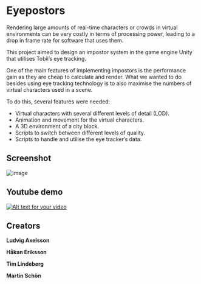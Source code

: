 Eyepostors
===========

Rendering large amounts of real-time characters or crowds in virtual environments can be very costly in terms of processing power, leading to a drop in frame rate for software that uses them.

This project aimed to design an impostor system in the game engine Unity that utilises Tobii’s eye tracking.

One of the main features of implementing impostors is the performance gain as they are cheap to calculate and
render. What we wanted to do besides using eye tracking technology is to also maximise the numbers of virtual characters used in a scene.

To do this, several features were needed:
* Virtual characters with several different levels of detail (LOD).
* Animation and movement for the virtual characters.
* A 3D environment of a city block.
* Scripts to switch between different levels of quality.
* Scripts to handle and utilise the eye tracker’s data.

## Screenshot
![image](https://cloud.githubusercontent.com/assets/1325939/6430640/d07fcbc6-c012-11e4-9f45-006eb5306c98.png)

## Youtube demo
[![Alt text for your video](http://img.youtube.com/vi/dksd5AL-op4/0.jpg)](http://www.youtube.com/watch?v=dksd5AL-op4)

## Creators
**Ludvig Axelsson**

**Håkan Eriksson**

**Tim Lindeberg**

**Martin Schön**
